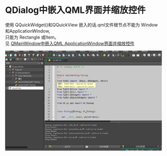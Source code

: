 # QDialog中嵌入QML界面并缩放控件

使用 QQuickWidget()和QQuickView 嵌入的话.qml文件根节点不能为 Window 和ApplicationWindow,  
只能为 Rectangle 或Item。  
见 [QMainWindow中嵌入QML ApplicationWindow界面并缩放控件](../QQmlApplicationEngine之qml嵌入qtwidget_qt5.8以上)  

![截图2](ScreenShot/2.gif)